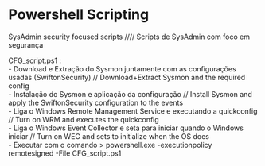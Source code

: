 # Powershell Scripting

SysAdmin security focused scripts //// Scripts de SysAdmin com foco em segurança


CFG_script.ps1 :  
                 - Download e Extração do Sysmon juntamente com as configurações usadas (SwiftonSecurity) // Download+Extract Sysmon and the required config  
                 - Instalação do Sysmon e aplicação da configuração // Install Sysmon and apply the SwiftonSecurity configuration to the events  
                 - Liga o Windows Remote Management Service e executando a quickconfig // Turn on WRM and executes the quickconfig  
                 - Liga o Windows Event Collector e seta para iniciar quando o Windows iniciar  // Turn on WEC and sets to initialize when the OS does  
                 - Executar com o comando > powershell.exe -executionpolicy remotesigned -File CFG_script.ps1
